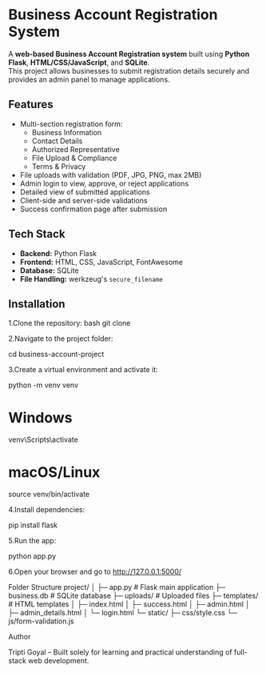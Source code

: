 # Business Account Registration System

A **web-based Business Account Registration system** built using **Python Flask**, **HTML/CSS/JavaScript**, and **SQLite**.  
This project allows businesses to submit registration details securely and provides an admin panel to manage applications.

## Features

- Multi-section registration form:
  - Business Information
  - Contact Details
  - Authorized Representative
  - File Upload & Compliance
  - Terms & Privacy
- File uploads with validation (PDF, JPG, PNG, max 2MB)
- Admin login to view, approve, or reject applications
- Detailed view of submitted applications
- Client-side and server-side validations
- Success confirmation page after submission

## Tech Stack

- **Backend:** Python Flask
- **Frontend:** HTML, CSS, JavaScript, FontAwesome
- **Database:** SQLite
- **File Handling:** werkzeug's `secure_filename`

## Installation

 1.Clone the repository:
    bash
git clone <repository-url>

2.Navigate to the project folder:

cd business-account-project


3.Create a virtual environment and activate it:

python -m venv venv
# Windows
venv\Scripts\activate
# macOS/Linux
source venv/bin/activate


4.Install dependencies:

pip install flask


5.Run the app:

python app.py


6.Open your browser and go to http://127.0.0.1:5000/

Folder Structure
project/
│
├─ app.py                 # Flask main application
├─ business.db            # SQLite database
├─ uploads/               # Uploaded files
├─ templates/             # HTML templates
│   ├─ index.html
│   ├─ success.html
│   ├─ admin.html
│   ├─ admin_details.html
│   └─ login.html
└─ static/
    ├─ css/style.css
    └─ js/form-validation.js


Author

Tripti Goyal – Built solely for learning and practical understanding of full-stack web development.
